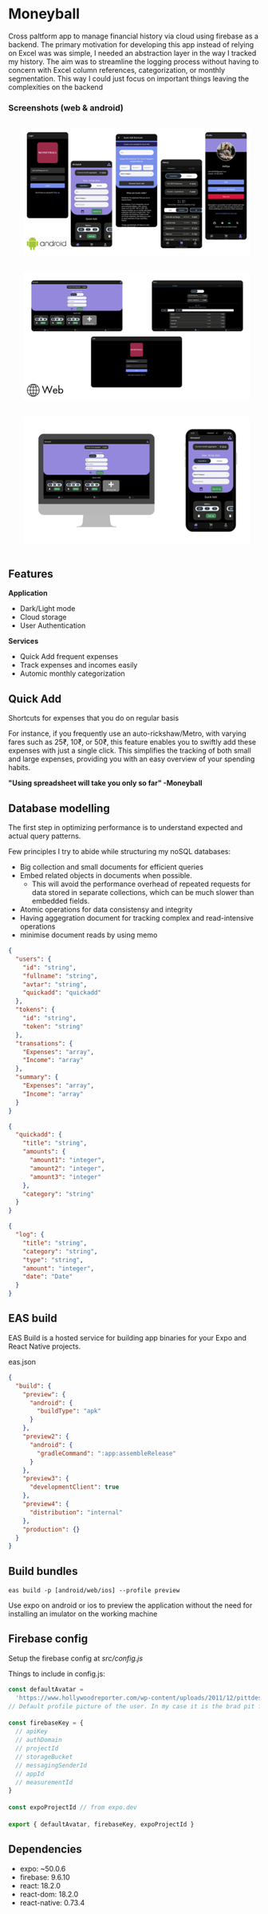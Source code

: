 # Moneyball

Cross paltform app to manage financial history via cloud using firebase as a backend. The primary motivation for developing this app instead of relying on Excel was was simple, I needed an abstraction layer in the way I tracked my history. The aim was to streamline the logging process without having to concern with Excel column references, categorization, or monthly segmentation. This way I could just focus on important things leaving the complexities on the backend

### Screenshots (web & android)

<img src="assets/ss/1.png" alt="Android View" style="max-width: 90%; margin: 15px 30px;">
<img src="assets/ss/2.png" alt="Web View" style="max-width: 90%; margin: 15px 30px;">
<img src="assets/ss/3.png" alt="Application" style="max-width: 90%; margin: 15px 30px;">

## Features

**Application**
- Dark/Light mode
- Cloud storage
- User Authentication

**Services**
- Quick Add frequent expenses
- Track expenses and incomes easily
- Automic monthly categorization

## Quick Add

Shortcuts for expenses that you do on regular basis

For instance, if you frequently use an auto-rickshaw/Metro, with varying fares such as 25₹, 10₹, or 50₹, this feature enables you to swiftly add these expenses with just a single click. This simplifies the tracking of both small and large expenses, providing you with an easy overview of your spending habits.

**"Using spreadsheet will take you only so far" -Moneyball**

## Database modelling

The first step in optimizing performance is to understand expected and actual query patterns.

Few principles I try to abide while structuring my noSQL databases:

- Big collection and small documents for efficient queries
- Embed related objects in documents when possible.
  - This will avoid the performance overhead of repeated requests for data stored in separate collections, which can be much slower than embedded fields.
- Atomic operations for data consistensy and integrity
- Having aggegration document for tracking complex and read-intensive operations
- minimise document reads by using memo

```json
{
  "users": {
    "id": "string",
    "fullname": "string",
    "avtar": "string",
    "quickadd": "quickadd"
  },
  "tokens": {
    "id": "string",
    "token": "string"
  },
  "transations": {
    "Expenses": "array",
    "Income": "array"
  },
  "summary": {
    "Expenses": "array",
    "Income": "array"
  }
}
```

```json
{
  "quickadd": {
    "title": "string",
    "amounts": {
      "amount1": "integer",
      "amount2": "integer",
      "amount3": "integer"
    },
    "category": "string"
  }
}
```

```json
{
  "log": {
    "title": "string",
    "category": "string",
    "type": "string",
    "amount": "integer",
    "date": "Date"
  }
}
```


## EAS build

EAS Build is a hosted service for building app binaries for your Expo and React Native projects.

eas.json

```json
{
  "build": {
    "preview": {
      "android": {
        "buildType": "apk"
      }
    },
    "preview2": {
      "android": {
        "gradleCommand": ":app:assembleRelease"
      }
    },
    "preview3": {
      "developmentClient": true
    },
    "preview4": {
      "distribution": "internal"
    },
    "production": {}
  }
}
```

## Build bundles

```shell
eas build -p [android/web/ios] --profile preview
```

Use expo on android or ios to preview the application without the need for installing an imulator on the working machine

## Firebase config

Setup the firebase config at *src/config.js*

Things to include in config.js:

```javascript
const defaultAvatar =
  'https://www.hollywoodreporter.com/wp-content/uploads/2011/12/pittdesk_a.jpg'
// Default profile picture of the user. In my case it is the brad pit from the movie moneyball

const firebaseKey = {
  // apiKey
  // authDomain
  // projectId
  // storageBucket
  // messagingSenderId
  // appId
  // measurementId
}

const expoProjectId // from expo.dev 

export { defaultAvatar, firebaseKey, expoProjectId }
```

## Dependencies

- expo: ~50.0.6
- firebase: 9.6.10
- react: 18.2.0
- react-dom: 18.2.0
- react-native: 0.73.4